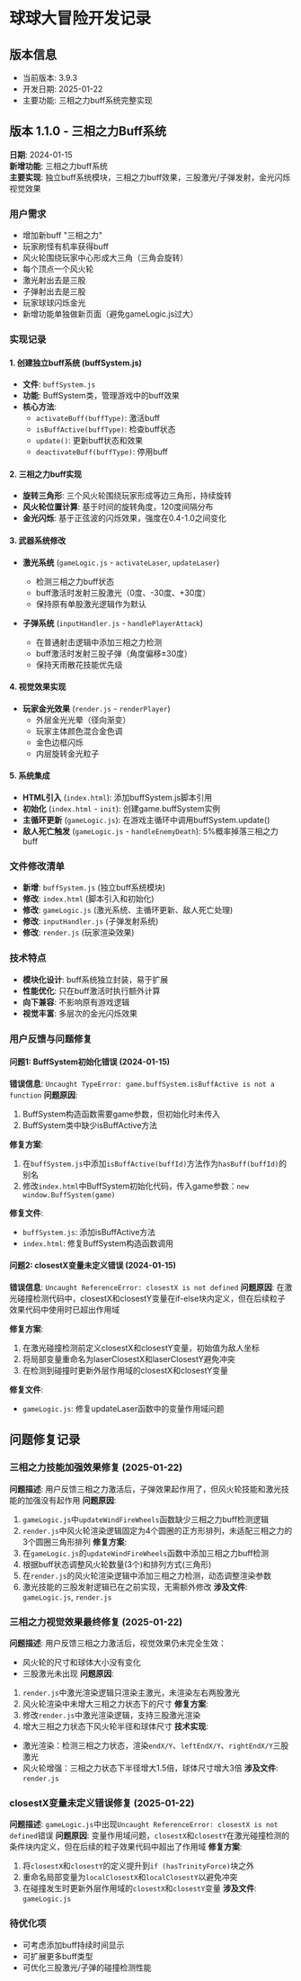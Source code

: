 # 球球大冒险开发记录

## 版本信息
- 当前版本: 3.9.3
- 开发日期: 2025-01-22
- 主要功能: 三相之力buff系统完整实现

## 版本 1.1.0 - 三相之力Buff系统
**日期**: 2024-01-15  
**新增功能**: 三相之力buff系统  
**主要实现**: 独立buff系统模块，三相之力buff效果，三股激光/子弹发射，金光闪烁视觉效果  

### 用户需求
- 增加新buff "三相之力"
- 玩家刷怪有机率获得buff
- 风火轮围绕玩家中心形成大三角（三角会旋转）
- 每个顶点一个风火轮
- 激光射出去是三股
- 子弹射出去是三股
- 玩家球球闪烁金光
- 新增功能单独做新页面（避免gameLogic.js过大）

### 实现记录

#### 1. 创建独立buff系统 (buffSystem.js)
- **文件**: `buffSystem.js`
- **功能**: BuffSystem类，管理游戏中的buff效果
- **核心方法**:
  - `activateBuff(buffType)`: 激活buff
  - `isBuffActive(buffType)`: 检查buff状态
  - `update()`: 更新buff状态和效果
  - `deactivateBuff(buffType)`: 停用buff

#### 2. 三相之力buff实现
- **旋转三角形**: 三个风火轮围绕玩家形成等边三角形，持续旋转
- **风火轮位置计算**: 基于时间的旋转角度，120度间隔分布
- **金光闪烁**: 基于正弦波的闪烁效果，强度在0.4-1.0之间变化

#### 3. 武器系统修改
- **激光系统** (`gameLogic.js` - `activateLaser`, `updateLaser`)
  - 检测三相之力buff状态
  - buff激活时发射三股激光（0度、-30度、+30度）
  - 保持原有单股激光逻辑作为默认

- **子弹系统** (`inputHandler.js` - `handlePlayerAttack`)
  - 在普通射击逻辑中添加三相之力检测
  - buff激活时发射三股子弹（角度偏移±30度）
  - 保持天雨散花技能优先级

#### 4. 视觉效果实现
- **玩家金光效果** (`render.js` - `renderPlayer`)
  - 外层金光光晕（径向渐变）
  - 玩家主体颜色混合金色调
  - 金色边框闪烁
  - 内层旋转金光粒子

#### 5. 系统集成
- **HTML引入** (`index.html`): 添加buffSystem.js脚本引用
- **初始化** (`index.html` - `init`): 创建game.buffSystem实例
- **主循环更新** (`gameLogic.js`): 在游戏主循环中调用buffSystem.update()
- **敌人死亡触发** (`gameLogic.js` - `handleEnemyDeath`): 5%概率掉落三相之力buff

### 文件修改清单
- **新增**: `buffSystem.js` (独立buff系统模块)
- **修改**: `index.html` (脚本引入和初始化)
- **修改**: `gameLogic.js` (激光系统、主循环更新、敌人死亡处理)
- **修改**: `inputHandler.js` (子弹发射系统)
- **修改**: `render.js` (玩家渲染效果)

### 技术特点
- **模块化设计**: buff系统独立封装，易于扩展
- **性能优化**: 只在buff激活时执行额外计算
- **向下兼容**: 不影响原有游戏逻辑
- **视觉丰富**: 多层次的金光闪烁效果

### 用户反馈与问题修复

#### 问题1: BuffSystem初始化错误 (2024-01-15)
**错误信息**: `Uncaught TypeError: game.buffSystem.isBuffActive is not a function`
**问题原因**: 
1. BuffSystem构造函数需要game参数，但初始化时未传入
2. BuffSystem类中缺少isBuffActive方法

**修复方案**:
1. 在`buffSystem.js`中添加`isBuffActive(buffId)`方法作为`hasBuff(buffId)`的别名
2. 修改`index.html`中BuffSystem初始化代码，传入game参数：`new window.BuffSystem(game)`

**修复文件**:
- `buffSystem.js`: 添加isBuffActive方法
- `index.html`: 修复BuffSystem构造函数调用

#### 问题2: closestX变量未定义错误 (2024-01-15)
**错误信息**: `Uncaught ReferenceError: closestX is not defined`
**问题原因**: 在激光碰撞检测代码中，closestX和closestY变量在if-else块内定义，但在后续粒子效果代码中使用时已超出作用域

**修复方案**:
1. 在激光碰撞检测前定义closestX和closestY变量，初始值为敌人坐标
2. 将局部变量重命名为laserClosestX和laserClosestY避免冲突
3. 在检测到碰撞时更新外层作用域的closestX和closestY变量

**修复文件**:
- `gameLogic.js`: 修复updateLaser函数中的变量作用域问题

## 问题修复记录

### 三相之力技能加强效果修复 (2025-01-22)
**问题描述**: 用户反馈三相之力激活后，子弹效果起作用了，但风火轮技能和激光技能的加强没有起作用
**问题原因**: 
1. `gameLogic.js`中`updateWindFireWheels`函数缺少三相之力buff检测逻辑
2. `render.js`中风火轮渲染逻辑固定为4个圆圈的正方形排列，未适配三相之力的3个圆圈三角形排列
**修复方案**: 
1. 在`gameLogic.js`的`updateWindFireWheels`函数中添加三相之力buff检测
2. 根据buff状态调整风火轮数量(3个)和排列方式(三角形)
3. 在`render.js`的风火轮渲染逻辑中添加三相之力检测，动态调整渲染参数
4. 激光技能的三股发射逻辑已在之前实现，无需额外修改
**涉及文件**: `gameLogic.js`, `render.js`

### 三相之力视觉效果最终修复 (2025-01-22)
**问题描述**: 用户反馈三相之力激活后，视觉效果仍未完全生效：
- 风火轮的尺寸和球体大小没有变化
- 三股激光未出现
**问题原因**: 
1. `render.js`中激光渲染逻辑只渲染主激光，未渲染左右两股激光
2. 风火轮渲染中未增大三相之力状态下的尺寸
**修复方案**: 
1. 修改`render.js`中激光渲染逻辑，支持三股激光渲染
2. 增大三相之力状态下风火轮半径和球体尺寸
**技术实现**: 
- 激光渲染：检测三相之力状态，渲染`endX/Y`、`leftEndX/Y`、`rightEndX/Y`三股激光
- 风火轮增强：三相之力状态下半径增大1.5倍，球体尺寸增大3倍
**涉及文件**: `render.js`

### closestX变量未定义错误修复 (2025-01-22)
**问题描述**: `gameLogic.js`中出现`Uncaught ReferenceError: closestX is not defined`错误
**问题原因**: 变量作用域问题，`closestX`和`closestY`在激光碰撞检测的条件块内定义，但在后续的粒子效果代码中超出了作用域
**修复方案**: 
1. 将`closestX`和`closestY`的定义提升到`if (hasTrinityForce)`块之外
2. 重命名局部变量为`localClosestX`和`localClosestY`以避免冲突
3. 在碰撞发生时更新外层作用域的`closestX`和`closestY`变量
**涉及文件**: `gameLogic.js`

### 待优化项
- 可考虑添加buff持续时间显示
- 可扩展更多buff类型
- 可优化三股激光/子弹的碰撞检测性能